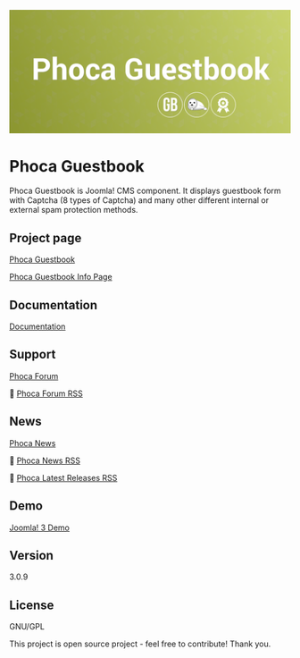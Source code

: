



![Phoca Guestbook](https://github.com/PhocaCz/PhocaGuestbook/blob/master/phocaguestbook.png)

# Phoca Guestbook



Phoca Guestbook is Joomla! CMS component. It displays guestbook form with Captcha (8 types of Captcha) and many other different internal or external spam protection methods.



## Project page

[Phoca Guestbook](https://www.phoca.cz/phocaguestbook)

[Phoca Guestbook Info Page](https://www.phoca.cz/project/phocaguestbook-joomla-guestbook)



## Documentation

[Documentation](https://www.phoca.cz/documentation/category/3-phoca-guestbook-component)



## Support

[Phoca Forum](https://www.phoca.cz/forum)

:bell: [Phoca Forum RSS](https://www.phoca.cz/forum/app.php/feed)



## News

[Phoca News](https://www.phoca.cz/news)

:bell: [Phoca News RSS](https://www.phoca.cz/news?format=feed&type=rss)

:bell: [Phoca Latest Releases RSS](https://www.phoca.cz/download/feed/111?format=feed&type=rss)



## Demo

[Joomla! 3 Demo](https://www.phoca.cz/joomla3demo/phocaguestbook')



## Version

3.0.9



## License

GNU/GPL



This project is open source project - feel free to contribute! Thank you.
